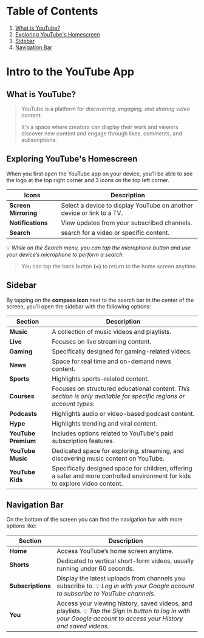 # Table of Contents
1. [What is YouTube?](#what-is-youtube)
2. [Exploring YouTube's Homescreen](#exploring-youtubes-homescreen) 
3. [Sidebar](#sidebar)
4. [Navigation Bar](#navigation-bar)

# Intro to the YouTube App
## What is YouTube?
> YouTube is a platform for *discovering, engaging, and sharing video content.*
>
> It's a space where creators can display their work and viewers discover new content and engage through likes, comments, and subscriptions.

## Exploring YouTube's Homescreen
When you first open the YouTube app on your device, you’ll be able to see the logo at the top right corner and 3 icons on the top left corner.

| **Icons** | **Description** |
 --- | ---
| **Screen Mirroring** | Select a device to display YouTube on another device or link to a TV. |
| **Notifications** | View updates from your subscribed channels. |
| **Search** | search for a video or specific content. |

💡 *While on the Search menu, you can tap the microphone button and use your device’s microphone to perform a search.*

> You can tap the back button **(<)** to return to the home screen anytime.

## Sidebar
By tapping on the **compass icon** next to the search bar in the center of the screen, you’ll open the sidebar with the following options:

| **Section** | **Description** |
 --- | ---
| **Music** | A collection of music videos and playlists. |
| **Live** | Focuses on live streaming content. |
| **Gaming** | Specifically designed for gaming-related videos. |
| **News** | Space for real time and on-demand news content. |
| **Sports** | Highlights sports-related content. |
| **Courses** | Focuses on structured educational content. *This section is only available for specific regions or account types.* |
| **Podcasts** | Highlights audio or video-based podcast content. |
| **Hype** | Highlights trending and viral content. |
| **YouTube Premium** | Includes options related to YouTube's paid subscription features. |
| **YouTube Music** | Dedicated space for exploring, streaming, and discovering music content on YouTube. |
| **YouTube Kids** | Specifically designed space for children, offering a safer and more controlled environment for kids to explore video content. |

## Navigation Bar
On the bottom of the screen you can find the navigation bar with more options like:

| **Section** | **Description** |
 --- | ---
| **Home** | Access YouTube’s home screen anytime. |
| **Shorts** | Dedicated to vertical short-form videos, usually running under 60 seconds. |
| **Subscriptions** | Display the latest uploads from channels you subscribe to. 💡 *Log in with your Google account to subscribe to YouTube channels.* |
| **You** | Access your viewing history, saved videos, and playlists. 💡 *Tap the Sign In button to log in with your Google account to access your History and saved videos.* |
